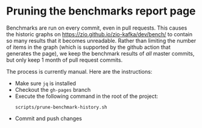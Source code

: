 # Pruning the benchmarks report page

Benchmarks are run on every commit, even in pull requests. This causes the historic graphs on
https://zio.github.io/zio-kafka/dev/bench/ to contain so many results that it becomes unreadable. Rather than limiting
the number of items in the graph (which is supported by the github action that generates the page), we keep the
benchmark results of _all_ master commits, but only keep 1 month of pull request commits.

The process is currently manual. Here are the instructions:

* Make sure `jq` is installed
* Checkout the `gh-pages` branch
* Execute the following command in the root of the project:
  ```shell
  scripts/prune-benchmark-history.sh
  ```
* Commit and push changes
